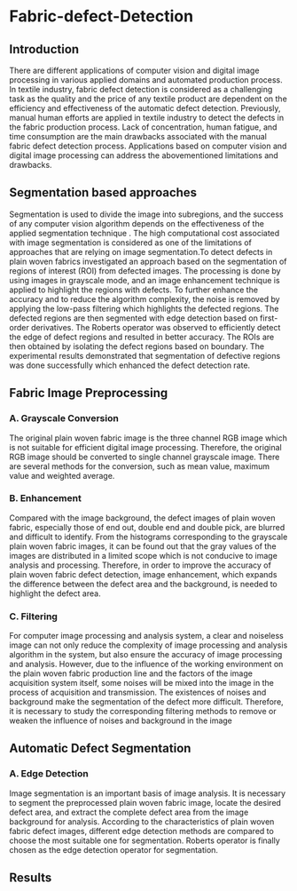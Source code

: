 # Fabric-defect-Detection
## Introduction
There are different applications of computer vision and digital image processing in various applied domains and automated production process. In textile industry, fabric defect detection is considered as a challenging task as the quality and the price of any textile product are dependent on the efficiency and effectiveness of the automatic defect detection. Previously, manual human efforts are applied in textile industry to detect the defects in the fabric production process. Lack of concentration, human fatigue, and time consumption are the main drawbacks associated with the manual fabric defect detection process. Applications based on computer vision and digital image processing can address the abovementioned limitations and drawbacks.
## Segmentation based approaches
Segmentation is used to divide the image into subregions, and the success of any computer vision algorithm depends on the effectiveness of the applied segmentation technique . The high computational cost associated with image segmentation is considered as one of the limitations of approaches that are relying on image segmentation.To detect defects in plain woven fabrics investigated an approach based on the segmentation of regions of interest (ROI) from defected images. The processing is done by using images in grayscale mode, and an image enhancement technique is applied to highlight the regions with defects. To further enhance the accuracy and to reduce the algorithm complexity, the noise is removed by applying the low-pass filtering which highlights the defected regions. The defected regions are then segmented with edge detection based on first-order derivatives. The Roberts operator was observed to efficiently detect the edge of defect regions and resulted in better accuracy. The ROIs are then obtained by isolating the defect regions based on boundary. The experimental results demonstrated that segmentation of defective regions was done successfully which enhanced the defect detection rate.
## Fabric Image Preprocessing
### A. Grayscale Conversion
The original plain woven fabric image is the three channel RGB image which is not suitable for efficient digital image processing. Therefore, the original RGB image should be converted to single channel grayscale image. There are several methods for the conversion, such as mean value, maximum value and weighted average. 
### B. Enhancement
Compared with the image background, the defect images of plain woven fabric, especially those of end out, double end and double pick, are blurred and difficult to identify. From the histograms corresponding to the grayscale plain woven fabric images, it can be found out that the gray values of the images are distributed in a limited scope which is not conducive to image analysis and processing. Therefore, in order to improve the accuracy of plain woven fabric defect detection, image enhancement, which expands the difference between the defect area and the background, is needed to highlight the defect area.
### C. Filtering
For computer image processing and analysis system, a clear and noiseless image can not only reduce the complexity of image processing and analysis algorithm in the system, but also ensure the accuracy of image processing and analysis. However, due to the influence of the working environment on the plain woven fabric production line and the factors of the image acquisition system itself, some noises will be mixed into the image in the process of acquisition and transmission. The existences of noises and background make the segmentation of the defect more difficult. Therefore, it is necessary to study the corresponding filtering methods to remove or weaken the influence of noises and background in the image 
## Automatic Defect Segmentation
### A. Edge Detection
Image segmentation is an important basis of image analysis. It is necessary to segment the preprocessed plain woven fabric image, locate the desired defect area, and extract the complete defect area from the image background for analysis. According to the characteristics of plain woven fabric defect images, different edge detection methods are compared to choose the most suitable one for segmentation. Roberts operator is finally chosen as the edge detection operator for segmentation.
## Results
